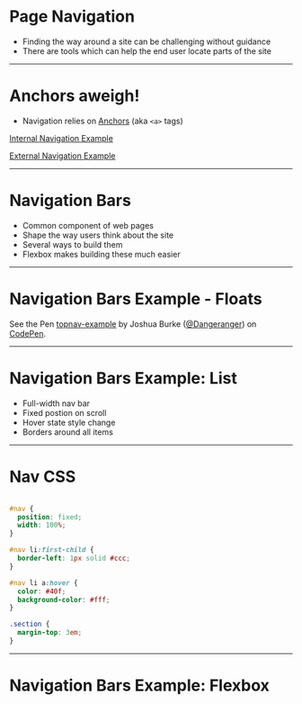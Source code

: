 # Page Navigation

* Finding the way around a site can be challenging without guidance
* There are tools which can help the end user locate parts of the site

---

# Anchors aweigh!

* Navigation relies on [Anchors](https://developer.mozilla.org/en-US/docs/Web/HTML/Element/a) (aka `<a>` tags)

[Internal Navigation Example](/lessons/responsive_layout/navigation-anchors-internal.html)

[External Navigation Example](/lessons/responsive_layout/navigation-anchors-external-0.html)

---

# Navigation Bars

* Common component of web pages
* Shape the way users think about the site
* Several ways to build them
* Flexbox makes building these much easier

---

# Navigation Bars Example - Floats

<p data-height="450" data-theme-id="0" data-slug-hash="KGmPVZ" data-default-tab="css,result" data-user="Dangeranger" data-pen-title="topnav-example" class="codepen">See the Pen <a href="https://codepen.io/Dangeranger/pen/KGmPVZ/">topnav-example</a> by Joshua Burke (<a href="https://codepen.io/Dangeranger">@Dangeranger</a>) on <a href="https://codepen.io">CodePen</a>.</p>
<script async src="https://static.codepen.io/assets/embed/ei.js"></script>

---

# Navigation Bars Example: List

  * Full-width nav bar
  * Fixed postion on scroll
  * Hover state style change
  * Borders around all items

---

# Nav CSS

```css

#nav {
  position: fixed;
  width: 100%;
}

#nav li:first-child {
  border-left: 1px solid #ccc;
}

#nav li a:hover {
  color: #40f;
  background-color: #fff;
}

.section {
  margin-top: 3em;
}
```

---

# Navigation Bars Example: Flexbox